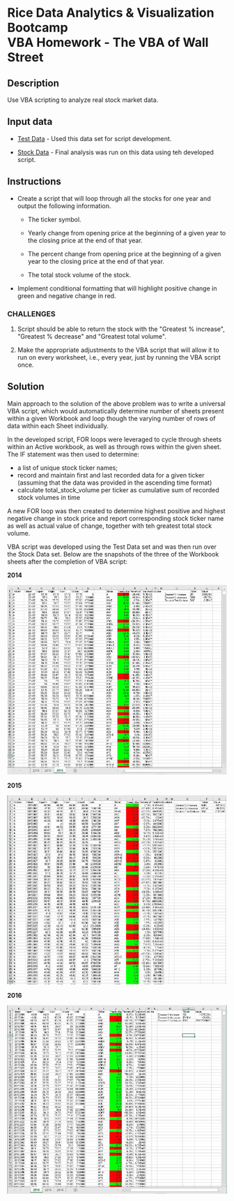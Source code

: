 # Rice Data Analytics & Visualization Bootcamp <br> VBA Homework - The VBA of Wall Street

## Description
Use VBA scripting to analyze real stock market data.

## Input data
* [Test Data](Resources/alphabetical_testing.xlsx) - Used this data set for script development.

* [Stock Data](Resources/Multiple_year_stock_data.xlsx) - Final analysis was run on this data using teh developed script.

## Instructions

* Create a script that will loop through all the stocks for one year and output the following information.

  * The ticker symbol.

  * Yearly change from opening price at the beginning of a given year to the closing price at the end of that year.

  * The percent change from opening price at the beginning of a given year to the closing price at the end of that year.

  * The total stock volume of the stock.

* Implement conditional formatting that will highlight positive change in green and negative change in red.

### CHALLENGES

1. Script should be able to return the stock with the "Greatest % increase", "Greatest % decrease" and "Greatest total volume".

2. Make the appropriate adjustments to the VBA script that will allow it to run on every worksheet, i.e., every year, just by running the VBA script once.

## Solution

Main approach to the solution of the above problem was to write a universal VBA script, which would automatically determine number of sheets present within a given Workbook and loop though the varying number of rows of data within each Sheet individually.

In the developed script, FOR loops were leveraged to cycle through sheets within an Active workbook, as well as through rows within the given sheet. The IF statement was then used to determine:
* a list of unique stock ticker names;
* record and maintain first and last recorded data for a given ticker (assuming that the data was provided in the ascending time format)
* calculate total_stock_volume per ticker as cumulative sum of recorded stock volumes in time

A new FOR loop was then created to determine highest positive and highest negative change in stock price and report corresponding stock ticker name as well as actual value of change, together with teh greatest total stock volume.

VBA script was developed using the Test Data set and was then run over the Stock Data set. Below are the snapshots of the three of the Workbook sheets after the completion of VBA script:

**2014**

<img src="Images\img_multi_year_stock_data_2014.JPG" alt="2014 Multi Year Stock analysis" style="zoom:75%;" />

**2015**

<img src="Images\img_multi_year_stock_data_2015.JPG" alt="2015 Multi Year Stock analysis" style="zoom:75%;" />

**2016**

<center> <img src="Images\img_multi_year_stock_data_2016.JPG" alt="2016 Multi Year Stock analysis" style="zoom:75%;" /></center>

